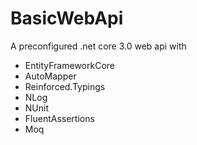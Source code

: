 # BasicWebApi

A preconfigured .net core 3.0 web api with

- EntityFrameworkCore
- AutoMapper
- Reinforced.Typings
- NLog
- NUnit
- FluentAssertions
- Moq